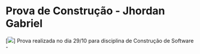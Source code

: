 # Prova de Construção - Jhordan Gabriel
[<img src="https://api.travis-ci.org/jhordangab/prova-construcao.svg?branch=master">]
Prova realizada no dia 29/10 para  disciplina de Construção de Software - 
